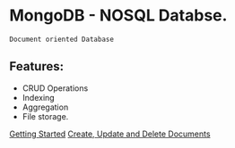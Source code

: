 # MongoDB - NOSQL Databse.
    Document oriented Database
## Features:
  - CRUD Operations
  - Indexing
  - Aggregation
  - File storage.


[Getting Started](src/getting_started.md)
[Create, Update and Delete Documents](src/create_update_delete.md)
